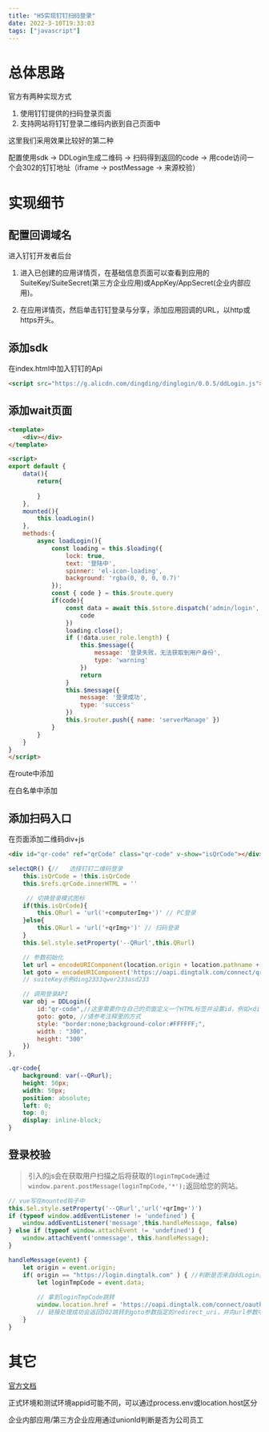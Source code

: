 ```yaml
---
title: "H5实现钉钉扫码登录"
date: 2022-3-10T19:33:03
tags: ["javascript"]
---
```

# 总体思路
官方有两种实现方式
1. 使用钉钉提供的扫码登录页面
2. 支持网站将钉钉登录二维码内嵌到自己页面中

这里我们采用效果比较好的第二种

配置使用sdk -> DDLogin生成二维码 -> 扫码得到返回的code -> 用code访问一个会302的钉钉地址（iframe -> postMessage -> 来源校验）

# 实现细节

## 配置回调域名
进入钉钉开发者后台
1. 进入已创建的应用详情页，在基础信息页面可以查看到应用的SuiteKey/SuiteSecret(第三方企业应用)或AppKey/AppSecret(企业内部应用)。

2. 在应用详情页，然后单击钉钉登录与分享，添加应用回调的URL，以http或https开头。


## 添加sdk
在index.html中加入钉钉的Api
```html
<script src="https://g.alicdn.com/dingding/dinglogin/0.0.5/ddLogin.js"></script>
```

## 添加wait页面
```html
<template>
    <div></div>
</template>

<script>
export default {
    data(){
        return{
            
        }
    },
    mounted(){
        this.loadLogin()
    },
    methods:{
        async loadLogin(){
            const loading = this.$loading({
                lock: true,
                text: '登陆中',
                spinner: 'el-icon-loading',
                background: 'rgba(0, 0, 0, 0.7)'
            });
            const { code } = this.$route.query
            if(code){
                const data = await this.$store.dispatch('admin/login', {
                    code
                })               
                loading.close();
                if (!data.user_role.length) {
                    this.$message({
                        message: '登录失败，无法获取到用户身份',
                        type: 'warning'
                    })
                    return
                }
                this.$message({
                    message: '登录成功',
                    type: 'success'
                })
                this.$router.push({ name: 'serverManage' })
            }
        }
    }
}
</script>
```
在route中添加

在白名单中添加

## 添加扫码入口
在页面添加二维码div+js
```html
<div id="qr-code" ref="qrCode" class="qr-code" v-show="isQrCode"></div>
```
```js
selectQR() {//   选择钉钉二维码登录
    this.isQrCode = !this.isQrCode
    this.$refs.qrCode.innerHTML = ''

     // 切换登录模式图标
    if(this.isQrCode){
        this.QRurl = 'url('+computerImg+')' // PC登录
    }else{
        this.QRurl = 'url('+qrImg+')' // 扫码登录
    }          
    this.$el.style.setProperty('--QRurl',this.QRurl)

    // 参数初始化
    let url = encodeURIComponent(location.origin + location.pathname +'#/wait')
    let goto = encodeURIComponent('https://oapi.dingtalk.com/connect/qrconnect?appid=${SuiteKey}&response_type=code&scope=snsapi_login&state=STATE&redirect_uri='+url)
    // suiteKey示例ding2333qwer233asd233

    // 调用登录API
    var obj = DDLogin({
        id:"qr-code",//这里需要你在自己的页面定义一个HTML标签并设置id，例如<div id="login_container"></div>或<span id="login_container"></span>
        goto: goto, //请参考注释里的方式
        style: "border:none;background-color:#FFFFFF;",
        width : "300",
        height: "300"
    })
},
```

```css
.qr-code{
    background: var(--QRurl);
    height: 50px;
    width: 50px;
    position: absolute;
    left: 0;
    top: 0;
    display: inline-block;
}
```

## 登录校验
> 引入的js会在获取用户扫描之后将获取的`loginTmpCode`通过`window.parent.postMessage(loginTmpCode,'*');`返回给您的网站。
```js
// vue写在mounted钩子中
this.$el.style.setProperty('--QRurl','url('+qrImg+')')
if (typeof window.addEventListener != 'undefined') {
    window.addEventListener('message',this.handleMessage, false)
} else if (typeof window.attachEvent != 'undefined') {
    window.attachEvent('onmessage', this.handleMessage);
}
```
```js
handleMessage(event) {
    let origin = event.origin;            
    if( origin == "https://login.dingtalk.com" ) { //判断是否来自ddLogin扫码事件。
        let loginTmpCode = event.data;
        
        // 拿到loginTmpCode跳转
        window.location.href = 'https://oapi.dingtalk.com/connect/oauth2/sns_authorize?appid=${SuiteKey}&response_type=code&scope=snsapi_login&state=STATE&redirect_uri=REDIRECT_URI&loginTmpCode='+loginTmpCode
        // 链接处理成功会返回302跳转到goto参数指定的redirect_uri，并向url参数中追加临时授权码code及state参数
    }
}
```

# 其它
[官方文档](https://open.dingtalk.com/document/orgapp-server/scan-qr-code-to-log-on-to-third-party-websites)

正式环境和测试环境appid可能不同，可以通过process.env或location.host区分

企业内部应用/第三方企业应用通过unionId判断是否为公司员工

